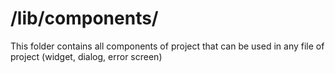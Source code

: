 /lib/components/
===============

This folder contains all components of project that can be used in any file of project (widget, dialog, error screen)
